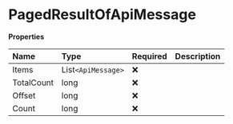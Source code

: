 # PagedResultOfApiMessage

**Properties**

| Name       | Type               | Required | Description |
| :--------- | :----------------- | :------- | :---------- |
| Items      | List`<ApiMessage>` | ❌       |             |
| TotalCount | long               | ❌       |             |
| Offset     | long               | ❌       |             |
| Count      | long               | ❌       |             |

<!-- This file was generated by liblab | https://liblab.com/ -->
